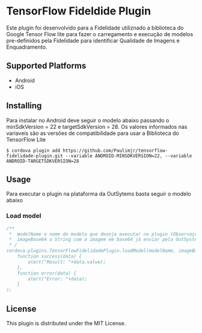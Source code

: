 TensorFlow Fideldide Plugin
==============

Este plugin foi desenvolvido para a Fidelidade utiliznado a biblioteca do Google Tensor Flow lite para fazer o carregamento e execução de modelos pre-definidos pela Fidelidade para identificar Qualidade de Imagens e Enquadramento.

## Supported Platforms
* Android
* iOS

## Installing

Para instalar no Android deve seguir o modelo abaixo passando o minSdkVersion = 22 e targetSdkVersion = 28. Os valores informados nas variaveís são as versões de compatibilidade  para usar a Biblioteca do TensorFlow Lite

    $ cordova plugin add https://github.com/Paulimjr/tensorflow-fidelidade-plugin.git --variable ANDROID-MINSDKVERSION=22, --variable ANDROID-TARGETSDKVERSION=28


## Usage
Para executar o plugin na plataforma da OutSytems basta seguir o modelo abaixo

### Load model
```javascript
/**
 *  modelName o nome do modelo que deseja executar no plugin (Observações: os modelos já estão definidos dentro do plugin)
 *  imageBase64 a String com a imagem em base64 já enviar pela OutSystem utilize algum converter na Plataforma para fazer o mesmo.
 * /
cordova.plugins.TensorFlowFidelidadePlugin.loadModel(modelName, imageBase64,
    function success(data) {
        alert("Result: "+data.value);
    },
    function error(data) {
        alert("Error: "+data);
    }
);
```

## License
This plugin is distributed under the MIT License.
